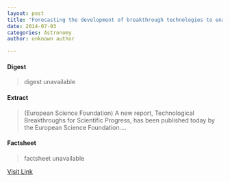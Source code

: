 ```yaml
---
layout: post
title: "Forecasting the development of breakthrough technologies to enable novel space missions"
date: 2014-07-03
categories: Astronomy
author: unknown author

---
```



#### Digest
>digest unavailable

#### Extract
>(European Science Foundation) A new report, Technological Breakthroughs for Scientific Progress, has been published today by the European Science Foundation....

#### Factsheet
>factsheet unavailable

[Visit Link](http://www.eurekalert.org/pub_releases/2014-07/esf-ftd070314.php)


